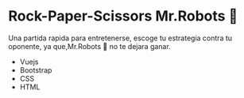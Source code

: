 # Rock-Paper-Scissors Mr.Robots 🤖

Una partida rapida para entretenerse,
escoge tu estrategia contra tu oponente,
ya que,Mr.Robots 🤖 no te dejara ganar.

- Vuejs
- Bootstrap
- CSS
- HTML
